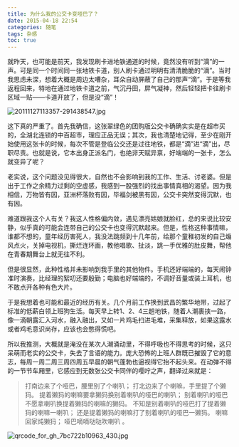 ```yaml
---
title: 为什么我的公交卡变哑巴了？
date: 2015-04-18 22:54
categories: 随笔
tags: 杂感
toc: true
---
```

就昨天，也可能是前天，我发现刷卡进地铁通道的时候，竟然没有听到“滴”的一声。可是同一个时间同一张地铁卡道，别人刷卡通过明明有清清脆脆的“滴”。当时我思虑未深，想着大概是周边太嘈杂，耳朵自动屏蔽了自己的那声“滴”。于是等我返程回来，特地在通过地铁卡道之前，气沉丹田，屏气凝神，然后轻轻把卡往刷卡区域一贴——卡道开放了，但是没“滴”！


![20111127113357-291438547.jpg](http://upload-images.jianshu.io/upload_images/29336-80c822189b806a4d.jpg)

这下真的严重了。首先我确信，这张翠绿色的团购版公交卡确确实实是在超市买的，全湖北连锁的中百超市，理应正品无误；其次，我也清楚地记得，至少在刚开始使用这张卡的时候，每次不管是登临公交还是过往地铁，都是“滴”进“滴”出，尽职尽责。也就是说，它本出身正派名门，也绝非天赋异禀，好端端的一张卡，怎么就变异了呢？

老实说，这个问题没见得很大，自然也不会影响到我的工作、生活、讨老婆。但是出于工作之余精力过剩的空虚感，我感到一股强烈的找出事情真相的渴望。因为我相信，万物皆有因，亚洲杯落败有因，毕福剑被黑有因，公交卡突然变得沉默，也有因。

难道跟我这个人有关？我这人性格偏内敛，遇见漂亮姑娘就脸红，总的来说比较安静，似乎真的可能会连带自己的公交卡也变得沉默起来。但是，性格这种事情嘛，谁都不想的，童年经历害死人，我没法跳频到十几年前，给那个童稚初发的自己煽风点火，关掉电视机，撕烂连环画，教他唱歌、扯淡，跳一手优雅的肚皮舞，帮他在青春期舞台上就无往不利。

但是很显然，此种性格并未影响到我手里的其他物件。手机还好端端的，每天闹钟准时演奏，比经理的絮叨还要殷勤；电脑也好端端的，不调好音量或装上耳机，也不敢点开各种有色大片。

于是我想着也可能和最近的经历有关。几个月前工作换到武昌的繁华地带，过起了标准的低薪白领上班狗生活。每天早上转1、2、4三趟地铁，随着人潮裹挟一路，像一滴朝露汇入河水，融入融出，又如一片鸡毛扫进毛堆，采集释放，如果这露水或者鸡毛意识尚存，应该也会憋得慌吧。

所以我推测，大概就是淹没在某次人潮涌动里，不得呼吸也不得思考的时候，这只呆萌而老实的公交卡，失去了言语的能力。庞大恐怖的上班人群既已摧毁了它的意志，每周一周二周三周四周五早晨的朝气蓬勃也逼视得它抬不起头来。在动弹不得的一节节车厢里，它感应到无数张公交卡同伴的嘤咛之声，翻译过来就是：

>打南边来了个哑巴，腰里别了个喇叭； 打北边来了个喇嘛，手里提了个獭犸。 提着獭犸的喇嘛要拿獭犸换别着喇叭的哑巴的喇叭； 别着喇叭的哑巴不愿拿喇叭换提着獭犸的喇嘛的獭犸。 不知是别着喇叭的哑巴打了提着獭犸的喇嘛一喇叭； 还是提着獭犸的喇嘛打了别着喇叭的哑巴一獭犸。 喇嘛回家炖獭犸； 哑巴嘀嘀哒哒吹喇叭 。


![qrcode_for_gh_7bc722b10963_430.jpg](http://upload-images.jianshu.io/upload_images/29336-eac02bf05fa4c7b9.jpg)





